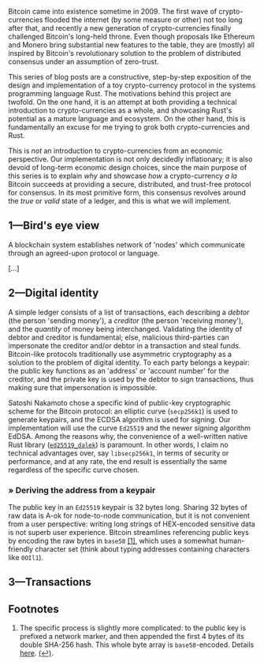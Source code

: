 Bitcoin came into existence sometime in 2009. The first wave of crypto-currencies flooded the internet (by some measure or other) not too long after that, and recently a new generation of crypto-currencies finally challenged Bitcoin's long-held throne. Even though proposals like Ethereum and Monero bring substantial new features to the table, they are (mostly) all inspired by Bitcoin's revolutionary solution to the problem of distributed consensus under an assumption of zero-trust.

This series of blog posts are a constructive, step-by-step exposition of the design and implementation of a toy crypto-currency protocol in the systems programming language Rust. The motivations behind this project are twofold. On the one hand, it is an attempt at both providing a technical introduction to crypto-currencies as a whole, and showcasing Rust's potential as a mature language and ecosystem. On the other hand, this is fundamentally an excuse for me trying to grok both crypto-currencies and Rust.

This is *not* an introduction to crypto-currencies from an economic perspective. Our implementation is not only decidedly inflationary; it is also devoid of long-term economic design choices, since the main purpose of this series is to explain *why* and showcase *how* a crypto-currency *a la* Bitcoin succeeds at providing a secure, distributed, and trust-free protocol for consensus. In its most primitive form, this consensus revolves around the *true* or *valid* state of a ledger, and this is what we will implement.

## 1—Bird's eye view
A blockchain system establishes network of 'nodes' which communicate through an agreed-upon protocol or language.

[...]

## 2—Digital identity

A simple ledger consists of a list of transactions, each describing a *debtor* (the person 'sending money'), a *creditor* (the person 'receiving money'), and the *quantity* of money being interchanged. Validating the identity of debtor and creditor is fundamental; else, malicious third-parties can impersonate the creditor and/or debtor in a transaction and steal funds. Bitcoin-like protocols traditionally use asymmetric cryptography as a solution to the problem of digital identity. To each party belongs a keypair: the public key functions as an 'address' or 'account number' for the creditor, and the private key is used by the debtor to sign transactions, thus making sure that impersonation is impossible.

Satoshi Nakamoto chose a specific kind of public-key cryptographic scheme for the Bitcoin protocol: an elliptic curve (`secp256k1`) is used to generate keypairs, and the ECDSA algorithm is used for signing. Our implementation will use the curve `Ed25519` and the newer signing algorithm EdDSA. Among the reasons why, the convenience of a well-written native Rust library ([`ed25519_dalek`](#)) is paramount. In other words, I claim no technical advantages over, say `libsecp256k1`, in terms of security or performance, and at any rate, the end result is essentially the same regardless of the specific curve chosen.

### » Deriving the address from a keypair

The public key in an `Ed25519` keypair is 32 bytes long. Sharing 32 bytes of raw data is A-ok for node-to-node communication, but it is not convenient from a user perspective: writing long strings of HEX-encoded sensitive data is not superb user experience. Bitcoin streamlines referencing public keys by encoding the raw bytes in `base58` <span id="pubk-enc">[[1]](#f-pubk-enc)</span>, which uses a somewhat human-friendly character set (think about typing addresses containing characters like `0OIl1`).

## 3—Transactions



## Footnotes

1. <span id="f-pubk-enc"></span> The specific process is slightly more complicated: to the public key is prefixed a network marker, and then appended the first 4 bytes of its double SHA-256 hash. This whole byte array is `base58`-encoded. Details [here](https://en.bitcoin.it/wiki/Technical_background_of_version_1_Bitcoin_addresses). [$(\hookleftarrow)$](#pubk-enc).

<script src="https://cdnjs.cloudflare.com/ajax/libs/highlight.js/9.12.0/highlight.min.js"></script>
<script src="https://cdnjs.cloudflare.com/ajax/libs/highlight.js/9.12.0/languages/rust.min.js"></script>
<link rel="stylesheet" href="https://cdnjs.cloudflare.com/ajax/libs/highlight.js/9.12.0/styles/default.min.css">
<script>hljs.initHighlightingOnLoad();</script>
<script type="text/x-mathjax-config">
MathJax.Hub.Config({
  tex2jax: {inlineMath: [['$(',')$']]}
  });
</script>
<script src='https://cdnjs.cloudflare.com/ajax/libs/mathjax/2.7.5/MathJax.js?config=TeX-MML-AM_CHTML' async></script>
